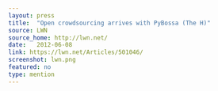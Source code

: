 ```yaml
---
layout: press
title:  "Open crowdsourcing arrives with PyBossa (The H)"
source: LWN
source_home: http://lwn.net/
date:   2012-06-08
link: https://lwn.net/Articles/501046/
screenshot: lwn.png
featured: no 
type: mention
---
```


